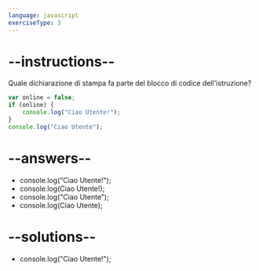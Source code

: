 ```yaml
---
language: javascript
exerciseType: 3
---
```


# --instructions--

Quale dichiarazione di stampa fa parte del blocco di codice dell'istruzione?
```javascript
var online = false;
if (online) {
	console.log("Ciao Utente!");
}
console.log("Ciao Utente");
```

# --answers--

- console.log("Ciao Utente!");
- console.log(Ciao Utente!);
- console.log("Ciao Utente");
- console.log(Ciao Utente);

# --solutions--

- console.log("Ciao Utente!");

